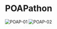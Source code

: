 # POAPathon
![POAP-01](https://user-images.githubusercontent.com/26789429/142044717-a4c7dca3-212e-4b7c-8c1a-fcfb191e767c.png)
![POAP-02](https://user-images.githubusercontent.com/26789429/142044723-d2c5df7c-d242-4f08-ac3b-0fda28245b0b.png)
